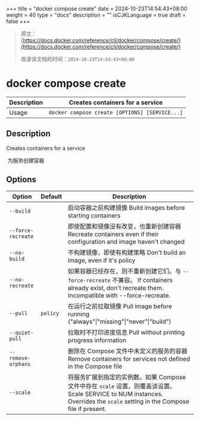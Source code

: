 +++
title = "docker compose create"
date = 2024-10-23T14:54:43+08:00
weight = 40
type = "docs"
description = ""
isCJKLanguage = true
draft = false
+++

> 原文：[https://docs.docker.com/reference/cli/docker/compose/create/](https://docs.docker.com/reference/cli/docker/compose/create/)
>
> 收录该文档的时间：`2024-10-23T14:54:43+08:00`

# docker compose create

| Description | Creates containers for a service               |
| :---------- | ---------------------------------------------- |
| Usage       | `docker compose create [OPTIONS] [SERVICE...]` |

## Description

Creates containers for a service

​	为服务创建容器

## Options

| Option             | Default  | Description                                                  |
| ------------------ | -------- | ------------------------------------------------------------ |
| `--build`          |          | 启动容器之前构建镜像 Build images before starting containers |
| `--force-recreate` |          | 即使配置和镜像没有改变，也重新创建容器 Recreate containers even if their configuration and image haven't changed |
| `--no-build`       |          | 不构建镜像，即使有构建策略 Don't build an image, even if it's policy |
| `--no-recreate`    |          | 如果容器已经存在，则不重新创建它们。与 `--force-recreate` 不兼容。 If containers already exist, don't recreate them. Incompatible with --force-recreate. |
| `--pull`           | `policy` | 在运行之前拉取镜像 Pull image before running ("always"\|"missing"\|"never"\|"build") |
| `--quiet-pull`     |          | 拉取时不打印进度信息 Pull without printing progress information |
| `--remove-orphans` |          | 删除在 Compose 文件中未定义的服务的容器 Remove containers for services not defined in the Compose file |
| `--scale`          |          | 将服务扩展到指定的实例数。如果 Compose 文件中存在 `scale` 设置，则覆盖该设置。 Scale SERVICE to NUM instances. Overrides the `scale` setting in the Compose file if present. |
